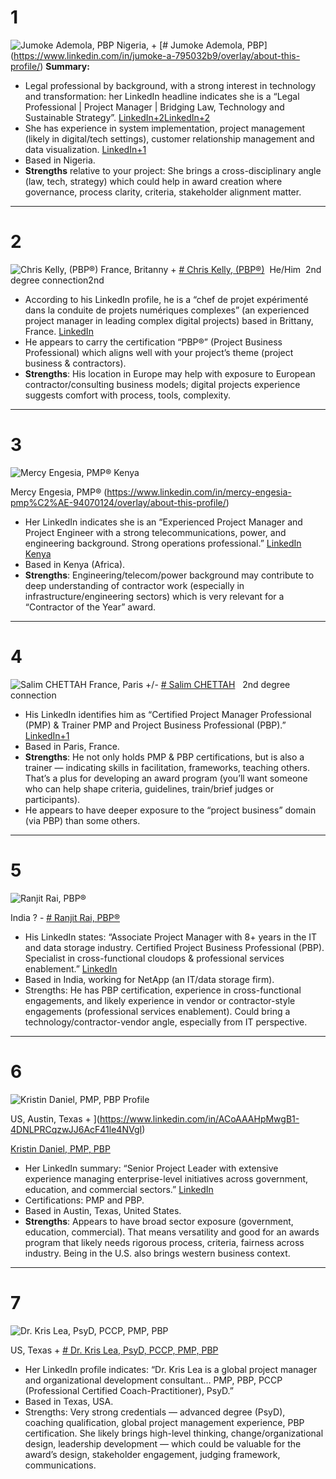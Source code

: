 # 1


![Jumoke Ademola, PBP](https://media.licdn.com/dms/image/v2/D4D03AQFYKTiu44d7MQ/profile-displayphoto-shrink_200_200/profile-displayphoto-shrink_200_200/0/1695973597027?e=1762387200&v=beta&t=ajwbr2Dw9p2Ok5q8m5vik2FAN8aUrjs1Ee1xGdZ885k "Jumoke Ademola, PBP")
Nigeria, +
[# Jumoke Ademola, PBP] (https://www.linkedin.com/in/jumoke-a-795032b9/overlay/about-this-profile/)
**Summary:**

- Legal professional by background, with a strong interest in technology and transformation: her LinkedIn headline indicates she is a “Legal Professional | Project Manager | Bridging Law, Technology and Sustainable Strategy”. [LinkedIn+2LinkedIn+2](https://ng.linkedin.com/in/jumokeademolatech?utm_source=chatgpt.com)
- She has experience in system implementation, project management (likely in digital/tech settings), customer relationship management and data visualization. [LinkedIn+1](https://ng.linkedin.com/in/jumoke-ademola?utm_source=chatgpt.com)
- Based in Nigeria.
- **Strengths** relative to your project: She brings a cross-disciplinary angle (law, tech, strategy) which could help in award creation where governance, process clarity, criteria, stakeholder alignment matter.

---

# 2

![Chris Kelly, (PBP®)](https://media.licdn.com/dms/image/v2/D5603AQHmnR8CvFCw2Q/profile-displayphoto-scale_200_200/B56ZlskaIMHkAY-/0/1758463108111?e=1762387200&v=beta&t=rDl14BB8SAfIwB1ehpYdvTb17DG_FGvDnLsPShG0K3o "Chris Kelly, (PBP®)")
France, Britanny +
[# Chris Kelly, (PBP®)](https://www.linkedin.com/in/chris-kelly-pbp%C2%AE-99b9a03/overlay/about-this-profile/)  He/Him  2nd degree connection2nd
- According to his LinkedIn profile, he is a “chef de projet expérimenté dans la conduite de projets numériques complexes” (an experienced project manager in leading complex digital projects) based in Brittany, France. [LinkedIn](https://fr.linkedin.com/in/chris-kelly-99b9a03?utm_source=chatgpt.com)
- He appears to carry the certification “PBP®” (Project Business Professional) which aligns well with your project’s theme (project business & contractors).
- **Strengths**: His location in Europe may help with exposure to European contractor/consulting business models; digital projects experience suggests comfort with process, tools, complexity.


---
# 3

![Mercy Engesia, PMP®](https://media.licdn.com/dms/image/v2/C4D03AQHwE-moVxLqSg/profile-displayphoto-shrink_200_200/profile-displayphoto-shrink_200_200/0/1517227349880?e=1762387200&v=beta&t=SD6X-W32jJQ_dnPWZra7YkwDgehadYnYAYqQCn1_uEk "Mercy Engesia, PMP®")
Kenya

Mercy Engesia, PMP®
(https://www.linkedin.com/in/mercy-engesia-pmp%C2%AE-94070124/overlay/about-this-profile/)
- Her LinkedIn indicates she is an “Experienced Project Manager and Project Engineer with a strong telecommunications, power, and engineering background. Strong operations professional.” [LinkedIn Kenya](https://ke.linkedin.com/in/mercy-engesia-pmp%C2%AE-94070124?utm_source=chatgpt.com)
- Based in Kenya (Africa).
- **Strengths**: Engineering/telecom/power background may contribute to deep understanding of contractor work (especially in infrastructure/engineering sectors) which is very relevant for a “Contractor of the Year” award.

---

# 4 
![Salim CHETTAH](https://media.licdn.com/dms/image/v2/C4D03AQFVpTxEdG4mnA/profile-displayphoto-shrink_200_200/profile-displayphoto-shrink_200_200/0/1648790496586?e=1762387200&v=beta&t=27pc-tGMZq6mjUriZ0CFUzFUSUFfVxJUtvavynC61WQ "Salim CHETTAH")
France, Paris +/-
[# Salim CHETTAH](https://www.linkedin.com/in/salim-chettah-a719087/overlay/about-this-profile/)   2nd degree connection
- His LinkedIn identifies him as “Certified Project Manager Professional (PMP) & Trainer PMP and Project Business Professional (PBP).” [LinkedIn+1](https://fr.linkedin.com/in/salim-chettah-a719087/fr?utm_source=chatgpt.com)
- Based in Paris, France.
- **Strengths**: He not only holds PMP & PBP certifications, but is also a trainer — indicating skills in facilitation, frameworks, teaching others. That’s a plus for developing an award program (you’ll want someone who can help shape criteria, guidelines, train/brief judges or participants).
- He appears to have deeper exposure to the “project business” domain (via PBP) than some others.
---
# 5

![Ranjit Rai, PBP®](https://media.licdn.com/dms/image/v2/D5603AQEC3YW9UC3zXQ/profile-displayphoto-scale_200_200/B56ZiljAJ2HMAc-/0/1755124073863?e=1762387200&v=beta&t=7HpifQnFVdk5uQHex7XlCwJvivSQg-L9vwysTrrKG8o "Ranjit Rai, PBP®")

India
? - 
[# Ranjit Rai, PBP®](https://www.linkedin.com/in/rrai07/overlay/about-this-profile/)
- His LinkedIn states: “Associate Project Manager with 8+ years in the IT and data storage industry. Certified Project Business Professional (PBP). Specialist in cross-functional cloudops & professional services enablement.” [LinkedIn](https://in.linkedin.com/in/rrai07?utm_source=chatgpt.com)
- Based in India, working for NetApp (an IT/data storage firm).
- Strengths: He has PBP certification, experience in cross-functional engagements, and likely experience in vendor or contractor-style engagements (professional services enablement). Could bring a technology/contractor-vendor angle, especially from IT perspective.

---
# 6

![Kristin Daniel, PMP, PBP Profile](https://media.licdn.com/dms/image/v2/D5603AQHCtHcwYaO36g/profile-displayphoto-scale_100_100/B56Zm_pYahI4Ac-/0/1759856920839?e=1762387200&v=beta&t=WkBGhNQP-ft1Ck_KB4mI4-xqHgQyg2XA0rV5hjVsVuE)

US, Austin, Texas
+ 
](https://www.linkedin.com/in/ACoAAAHpMwgB1-4DNLPRCqzwJJ6AcF41le4NVgI)

[Kristin Daniel, PMP, PBP](https://www.linkedin.com/in/ACoAAAHpMwgB1-4DNLPRCqzwJJ6AcF41le4NVgI?lipi=urn%3Ali%3Apage%3Ad_flagship3_job_details%3B5n4M2mpMRTaM2nca3DbyGQ%3D%3D)

- Her LinkedIn summary: “Senior Project Leader with extensive experience managing enterprise-level initiatives across government, education, and commercial sectors.” [LinkedIn](https://www.linkedin.com/in/kristin-daniel-pmp-pbp-4088a1a?utm_source=chatgpt.com)
- Certifications: PMP and PBP.
- Based in Austin, Texas, United States.
- **Strengths**: Appears to have broad sector exposure (government, education, commercial). That means versatility and good for an awards program that likely needs rigorous process, criteria, fairness across industry. Being in the U.S. also brings western business context.

---
# 7

![Dr. Kris Lea, PsyD, PCCP, PMP, PBP](https://media.licdn.com/dms/image/v2/C5603AQFNnu2AeY46FA/profile-displayphoto-shrink_200_200/profile-displayphoto-shrink_200_200/0/1566605373527?e=1762387200&v=beta&t=yg3TyxmctIMIXuyIRVwyzG9mn2IQHq-5J_r2wWan0_8 "Dr. Kris Lea, PsyD, PCCP, PMP, PBP")

US, Texas +
[# Dr. Kris Lea, PsyD, PCCP, PMP, PBP](https://www.linkedin.com/in/krislea/overlay/about-this-profile/)

- Her LinkedIn profile indicates: “Dr. Kris Lea is a global project manager and organizational development consultant… PMP, PBP, PCCP (Professional Certified Coach-Practitioner), PsyD.” 
- Based in Texas, USA.
- Strengths: Very strong credentials — advanced degree (PsyD), coaching qualification, global project management experience, PBP certification. She likely brings high-level thinking, change/organizational design, leadership development — which could be valuable for the award’s design, stakeholder engagement, judging framework, communications.